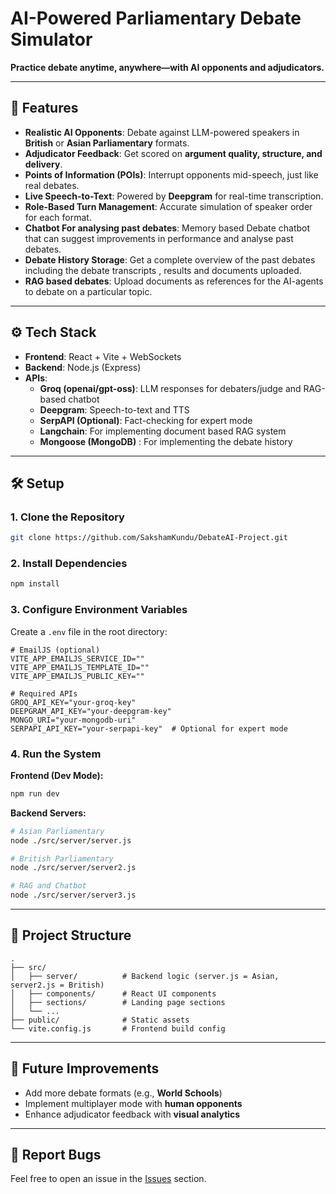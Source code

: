 # AI-Powered Parliamentary Debate Simulator  
**Practice debate anytime, anywhere—with AI opponents and adjudicators.**

---

## 🚀 Features

- **Realistic AI Opponents**: Debate against LLM-powered speakers in **British** or **Asian Parliamentary** formats.  
- **Adjudicator Feedback**: Get scored on **argument quality, structure, and delivery**.  
- **Points of Information (POIs)**: Interrupt opponents mid-speech, just like real debates.  
- **Live Speech-to-Text**: Powered by **Deepgram** for real-time transcription.  
- **Role-Based Turn Management**: Accurate simulation of speaker order for each format.  
- **Chatbot For analysing past debates**: Memory based Debate chatbot that can suggest improvements in performance and analyse past debates.
- **Debate History Storage**: Get a complete overview of the past debates including the debate transcripts , results and documents uploaded.
- **RAG based debates**: Upload documents as references for the AI-agents to debate on a particular topic.

---

## ⚙️ Tech Stack

- **Frontend**: React + Vite + WebSockets  
- **Backend**: Node.js (Express)  
- **APIs**:  
  - **Groq (openai/gpt-oss)**: LLM responses for debaters/judge and RAG-based chatbot
  - **Deepgram**: Speech-to-text and TTS  
  - **SerpAPI (Optional)**: Fact-checking for expert mode 
  - **Langchain**: For implementing document based RAG system
  - **Mongoose (MongoDB)** : For implementing the debate history

---

## 🛠️ Setup

### 1. Clone the Repository

```bash
git clone https://github.com/SakshamKundu/DebateAI-Project.git
```

### 2. Install Dependencies

```bash
npm install
```

### 3. Configure Environment Variables  
Create a `.env` file in the root directory:

```env
# EmailJS (optional)
VITE_APP_EMAILJS_SERVICE_ID=""
VITE_APP_EMAILJS_TEMPLATE_ID=""
VITE_APP_EMAILJS_PUBLIC_KEY=""

# Required APIs
GROQ_API_KEY="your-groq-key"
DEEPGRAM_API_KEY="your-deepgram-key"
MONGO_URI="your-mongodb-uri"
SERPAPI_API_KEY="your-serpapi-key"  # Optional for expert mode
```

### 4. Run the System

**Frontend (Dev Mode):**

```bash
npm run dev
```

**Backend Servers:**

```bash
# Asian Parliamentary
node ./src/server/server.js

# British Parliamentary
node ./src/server/server2.js

# RAG and Chatbot
node ./src/server/server3.js
```

---

## 📂 Project Structure

```
.
├── src/
│   ├── server/          # Backend logic (server.js = Asian, server2.js = British)
│   ├── components/      # React UI components
│   ├── sections/        # Landing page sections
│   └── ...
├── public/              # Static assets
└── vite.config.js       # Frontend build config
```

---

## 🌟 Future Improvements

- Add more debate formats (e.g., **World Schools**)  
- Implement multiplayer mode with **human opponents**  
- Enhance adjudicator feedback with **visual analytics**  

---

## 🐛 Report Bugs

Feel free to open an issue in the [Issues](https://github.com/SakshamKundu/DebateAI-Project/issues) section.
